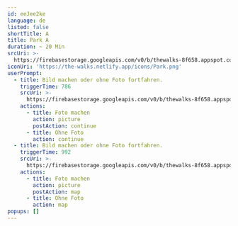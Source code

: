 ```yaml
---
id: eeJee2ke
language: de
listed: false
shortTitle: A
title: Park A
duration: ~ 20 Min
srcUri: >-
  https://firebasestorage.googleapis.com/v0/b/thewalks-8f658.appspot.com/o/mp3%2Fv0%2Fde_ahvo7Cee%2Fde_eeJee2ke.mp3?alt=media&token=ae9607ba-00d6-4376-b731-5fc332324cd5
iconUri: 'https://the-walks.netlify.app/icons/Park.png'
userPrompt:
  - title: Bild machen oder ohne Foto fortfahren.
    triggerTime: 786
    srcUri: >-
      https://firebasestorage.googleapis.com/v0/b/thewalks-8f658.appspot.com/o/mp3%2Fv0%2Fde_ahvo7Cee%2Fde_ahvo7Cee_loop_1.mp3?alt=media&token=7a551962-46cb-43f4-a172-70036f06cce9
    actions:
      - title: Foto machen
        action: picture
        postAction: continue
      - title: Ohne Foto
        action: continue
  - title: Bild machen oder ohne Foto fortfahren.
    triggerTime: 992
    srcUri: >-
      https://firebasestorage.googleapis.com/v0/b/thewalks-8f658.appspot.com/o/mp3%2Fv0%2Fde_ahvo7Cee%2Fde_ahvo7Cee_loop_2.mp3?alt=media&token=8804115a-8015-44dd-b74d-86529859400a
    actions:
      - title: Foto machen
        action: picture
        postAction: map
      - title: Ohne Foto
        action: map
popups: []
---
```


